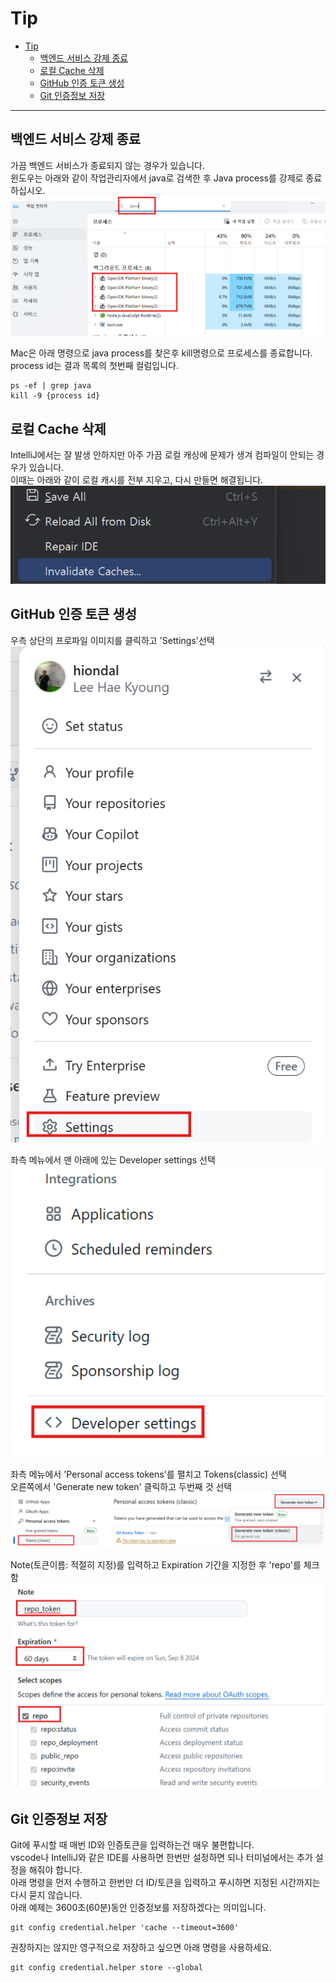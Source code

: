 # Tip

- [Tip](#tip)
  - [백엔드 서비스 강제 종료](#백엔드-서비스-강제-종료)
  - [로컬 Cache 삭제](#로컬-cache-삭제)
  - [GitHub 인증 토큰 생성](#github-인증-토큰-생성)
  - [Git 인증정보 저장](#git-인증정보-저장)

--- 

## 백엔드 서비스 강제 종료  
가끔 백엔드 서비스가 종료되지 않는 경우가 있습니다.  
윈도우는 아래와 같이 작업관리자에서 java로 검색한 후 Java process를 강제로 종료하십시오.  
![alt text](./images/image-kill.png) 

Mac은 아래 명령으로 java process를 찾은후 kill명령으로 프로세스를 종료합니다.  
process id는 결과 목록의 첫번째 컬럼입니다.  
```
ps -ef | grep java 
kill -9 {process id}
```

## 로컬 Cache 삭제      
IntelliJ에서는 잘 발생 안하지만 아주 가끔 로컬 캐싱에 문제가 생겨 컴파일이 안되는 경우가 있습니다.    
이때는 아래와 같이 로컬 캐시를 전부 지우고, 다시 만들면 해결됩니다.    
![alt text](./images/image-17.png)

## GitHub 인증 토큰 생성  
우측 상단의 프로파일 이미지를 클릭하고 'Settings'선택  
![alt text](./images/image-token.png)  

좌측 메뉴에서 맨 아래에 있는 Developer settings 선택   
![alt text](./images/image-token-1.png)  

좌측 메뉴에서 'Personal access tokens'를 펼치고 Tokens(classic) 선택  
오른쪽에서 'Generate new token' 클릭하고 두번째 것 선택      
![alt text](./images/image-token-2.png)

Note(토큰이름: 적절히 지정)를 입력하고 Expiration 기간을 지정한 후 'repo'를 체크함    
![alt text](./images/image-token-3.png)


## Git 인증정보 저장  
Git에 푸시할 때 매번 ID와 인증토큰을 입력하는건 매우 불편합니다.  
vscode나 IntelliJ와 같은 IDE를 사용하면 한번만 설정하면 되나 터미널에서는 추가 설정을 해줘야 합니다.   
아래 명령을 먼저 수행하고 한번만 더 ID/토큰을 입력하고 푸시하면 지정된 시간까지는 다시 묻지 않습니다.  
아래 예제는 3600초(60분)동안 인증정보를 저장하겠다는 의미입니다.  
```
git config credential.helper 'cache --timeout=3600'
``` 

권장하지는 않지만 영구적으로 저장하고 싶으면 아래 명령을 사용하세요.   
```
git config credential.helper store --global
```

